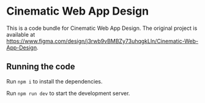 
  # Cinematic Web App Design

  This is a code bundle for Cinematic Web App Design. The original project is available at https://www.figma.com/design/j3rwb9vBMBZy73uhqgkLln/Cinematic-Web-App-Design.

  ## Running the code

  Run `npm i` to install the dependencies.

  Run `npm run dev` to start the development server.
  